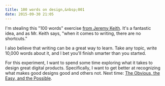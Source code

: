 ```yaml
---
title: 100 words on design,&nbsp;001
date: 2015-09-30 21:05 
---
```


I'm stealing this "100 words" exercise [from Jeremy Keith](https://adactio.com/journal/8577). It's a fantastic idea, and as Mr. Keith says, "when it comes to writing, there are no shortcuts." 

I also believe that writing can be a great way to learn. Take any topic, write 10,000 words about it, and I bet you'll finish smarter than you started. 

For this experiment, I want to spend some time exploring what it takes to design great digital products. Specifically, I want to get better at recognizing what makes good designs good and others not. Next time: [The Obvious, the Easy, and the Possible](https://medium.com/@jasonfried/the-obvious-the-easy-and-the-possible-a09387ad3652).